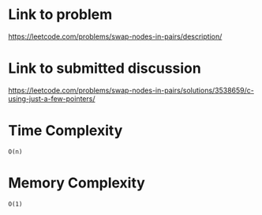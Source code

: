 # Link to problem
https://leetcode.com/problems/swap-nodes-in-pairs/description/

# Link to submitted discussion
https://leetcode.com/problems/swap-nodes-in-pairs/solutions/3538659/c-using-just-a-few-pointers/

# Time Complexity
`O(n)`

# Memory Complexity
`O(1)`
